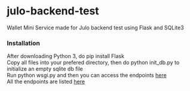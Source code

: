 # julo-backend-test
Wallet Mini Service made for Julo backend test using Flask and SQLite3

### Installation
After downloading Python 3, do pip install Flask\
Copy all files into your prefered directory, then do python init_db.py to initialize an empty sqlite db file\
Run python wsgi.py and then you can access the endpoints [here](http://localhost:5000/)\
All the endpoints are listed [here](https://documenter.getpostman.com/view/8411283/SVfMSqA3?version=latest#auth-info-d31009cb-f9bc-4c83-a75f-7a414be1586d)

